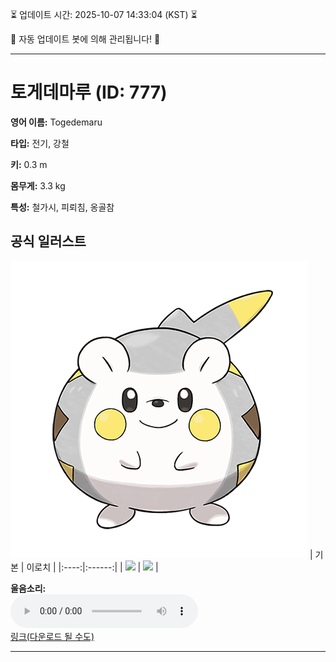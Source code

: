 
⏳ 업데이트 시간: 2025-10-07 14:33:04 (KST) ⏳

🤖 자동 업데이트 봇에 의해 관리됩니다! 🤖

---

# 토게데마루 (ID: 777)
**영어 이름:** Togedemaru

**타입:** 전기, 강철

**키:** 0.3 m

**몸무게:** 3.3 kg

**특성:** 철가시, 피뢰침, 옹골참

## 공식 일러스트
![](https://raw.githubusercontent.com/PokeAPI/sprites/master/sprites/pokemon/other/official-artwork/777.png)
| 기본 | 이로치 |
|:----:|:------:|
| <img src="http://play.pokemonshowdown.com/sprites/ani/togedemaru.gif" width="200"> | <img src="http://play.pokemonshowdown.com/sprites/ani-shiny/togedemaru.gif" width="200"> |

**울음소리:**<br><audio controls src="https://raw.githubusercontent.com/PokeAPI/cries/main/cries/pokemon/latest/777.ogg"></audio><br> [링크(다운로드 될 수도)](https://raw.githubusercontent.com/PokeAPI/cries/main/cries/pokemon/latest/777.ogg)


---
